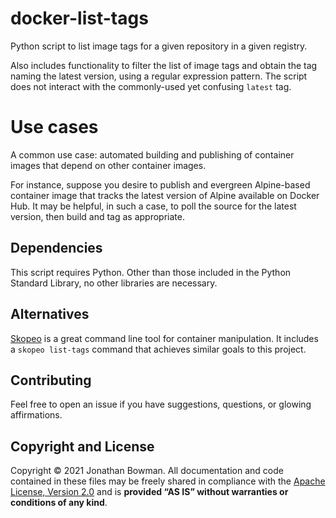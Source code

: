 # docker-list-tags

Python script to list image tags for a given repository in a given registry.

Also includes functionality to filter the list of image tags and obtain the tag naming the latest version, using a regular expression pattern. The script does not interact with the commonly-used yet confusing `latest` tag.

# Use cases

A common use case: automated building and publishing of container images that depend on other container images.

For instance, suppose you desire to publish and evergreen Alpine-based container image that tracks the latest version of Alpine available on Docker Hub. It may be helpful, in such a case, to poll the source for the latest version, then build and tag as appropriate.

## Dependencies

This script requires Python. Other than those included in the Python Standard Library, no other libraries are necessary.

## Alternatives

[Skopeo] is a great command line tool for container manipulation. It includes a `skopeo list-tags` command that achieves similar goals to this project.

## Contributing

Feel free to open an issue if you have suggestions, questions, or glowing affirmations.

## Copyright and License

Copyright © 2021 Jonathan Bowman. All documentation and code contained in these files may be freely shared in compliance with the [Apache License, Version 2.0][license] and is **provided “AS IS” without warranties or conditions of any kind**.

[article]: https://dev.to/bowmanjd/
[license]: LICENSE
[apachelicense]: http://www.apache.org/licenses/LICENSE-2.0
[skopeo]: https://github.com/containers/skopeo
